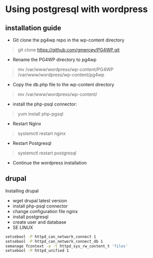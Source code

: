 # Using postgresql with wordpress

## installation guide

- Git clone the pg4wp repo in the wp-content directory

> git clone <https://github.com/gmercey/PG4WP.git>

- Rename the PG4WP directory to pg4wp

> mv /var/www/wordpress/wp-content/PG4WP /var/www/wordpress/wp-content/pg4wp

- Copy the db.php file to the wp-content directory

> mv /var/www/wordpress/wp-content/

- install the php-psql connector:

> yum install php-pgsql

- Restart Nginx

> systemctl restart nginx

- Restart Postgresql

> systemctl restart postgresql

- Continue the wordpress installation

## drupal

Installing drupal

- wget drupal latest version
- install php-psql connector
- change configuration file nginx
- install postgresql
- create user and database
- SE LINUX 

```bash
setsebool -P httpd_can_network_connect 1
setsebool -P httpd_can_network_connect_db 1
semanage fcontext -a -t httpd_sys_rw_content_t 'files'
setsebool -P httpd_unified 1
```
